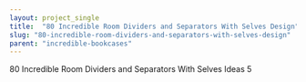 ```yaml
---
layout: project_single
title:  "80 Incredible Room Dividers and Separators With Selves Design"
slug: "80-incredible-room-dividers-and-separators-with-selves-design"
parent: "incredible-bookcases"
---
```

80 Incredible Room Dividers and Separators With Selves Ideas 5